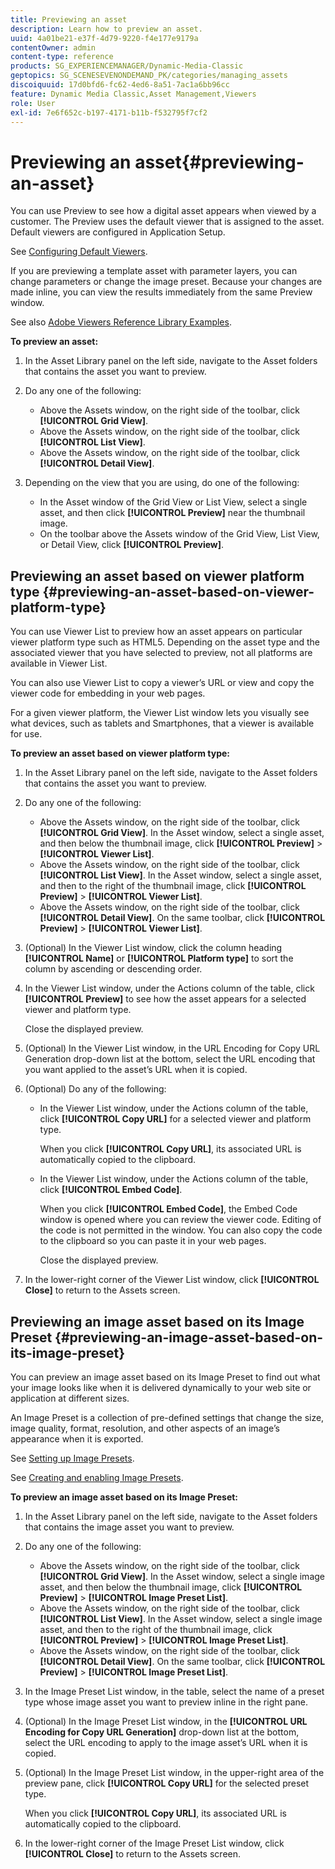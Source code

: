 ```yaml
---
title: Previewing an asset
description: Learn how to preview an asset.
uuid: 4a01be21-e37f-4d79-9220-f4e177e9179a
contentOwner: admin
content-type: reference
products: SG_EXPERIENCEMANAGER/Dynamic-Media-Classic
geptopics: SG_SCENESEVENONDEMAND_PK/categories/managing_assets
discoiquuid: 17d0bfd6-fc62-4ed6-8a51-7ac1a6bb96cc
feature: Dynamic Media Classic,Asset Management,Viewers
role: User
exl-id: 7e6f652c-b197-4171-b11b-f532795f7cf2
---
```

# Previewing an asset{#previewing-an-asset}

You can use Preview to see how a digital asset appears when viewed by a customer. The Preview uses the default viewer that is assigned to the asset. Default viewers are configured in Application Setup.

See [Configuring Default Viewers](application-setup.md#configuring_default_viewers).

If you are previewing a template asset with parameter layers, you can change parameters or change the image preset. Because your changes are made inline, you can view the results immediately from the same Preview window.

See also [Adobe Viewers Reference Library Examples](https://landing.adobe.com/en/na/dynamic-media/ctir-2755/live-demos.html).

**To preview an asset:**

1. In the Asset Library panel on the left side, navigate to the Asset folders that contains the asset you want to preview.
1. Do any one of the following:

    * Above the Assets window, on the right side of the toolbar, click **[!UICONTROL Grid View]**.
    * Above the Assets window, on the right side of the toolbar, click **[!UICONTROL List View]**.
    * Above the Assets window, on the right side of the toolbar, click **[!UICONTROL Detail View]**.

1. Depending on the view that you are using, do one of the following:

    * In the Asset window of the Grid View or List View, select a single asset, and then click **[!UICONTROL Preview]** near the thumbnail image.
    * On the toolbar above the Assets window of the Grid View, List View, or Detail View, click **[!UICONTROL Preview]**.

## Previewing an asset based on viewer platform type {#previewing-an-asset-based-on-viewer-platform-type}

You can use Viewer List to preview how an asset appears on particular viewer platform type such as HTML5. Depending on the asset type and the associated viewer that you have selected to preview, not all platforms are available in Viewer List.

You can also use Viewer List to copy a viewer’s URL or view and copy the viewer code for embedding in your web pages.

For a given viewer platform, the Viewer List window lets you visually see what devices, such as tablets and Smartphones, that a viewer is available for use.

**To preview an asset based on viewer platform type:**

1. In the Asset Library panel on the left side, navigate to the Asset folders that contains the asset you want to preview.
1. Do any one of the following:

    * Above the Assets window, on the right side of the toolbar, click **[!UICONTROL Grid View]**. In the Asset window, select a single asset, and then below the thumbnail image, click **[!UICONTROL Preview]** > **[!UICONTROL Viewer List]**.
    * Above the Assets window, on the right side of the toolbar, click **[!UICONTROL List View]**. In the Asset window, select a single asset, and then to the right of the thumbnail image, click **[!UICONTROL Preview]** > **[!UICONTROL Viewer List]**.
    * Above the Assets window, on the right side of the toolbar, click **[!UICONTROL Detail View]**. On the same toolbar, click **[!UICONTROL Preview]** > **[!UICONTROL Viewer List]**.

1. (Optional) In the Viewer List window, click the column heading **[!UICONTROL Name]** or **[!UICONTROL Platform type]** to sort the column by ascending or descending order.
1. In the Viewer List window, under the Actions column of the table, click **[!UICONTROL Preview]** to see how the asset appears for a selected viewer and platform type.

   Close the displayed preview.

1. (Optional) In the Viewer List window, in the URL Encoding for Copy URL Generation drop-down list at the bottom, select the URL encoding that you want applied to the asset’s URL when it is copied.
1. (Optional) Do any of the following:

    * In the Viewer List window, under the Actions column of the table, click **[!UICONTROL Copy URL]** for a selected viewer and platform type.

      When you click **[!UICONTROL Copy URL]**, its associated URL is automatically copied to the clipboard.
    
    * In the Viewer List window, under the Actions column of the table, click **[!UICONTROL Embed Code]**.

      When you click **[!UICONTROL Embed Code]**, the Embed Code window is opened where you can review the viewer code. Editing of the code is not permitted in the window. You can also copy the code to the clipboard so you can paste it in your web pages.

      Close the displayed preview.

1. In the lower-right corner of the Viewer List window, click **[!UICONTROL Close]** to return to the Assets screen.

## Previewing an image asset based on its Image Preset {#previewing-an-image-asset-based-on-its-image-preset}

You can preview an image asset based on its Image Preset to find out what your image looks like when it is delivered dynamically to your web site or application at different sizes.

An Image Preset is a collection of pre-defined settings that change the size, image quality, format, resolution, and other aspects of an image’s appearance when it is exported.

See [Setting up Image Presets](setting-image-presets.md#setting_up_image_presets).

See [Creating and enabling Image Presets](creating-enabling-image-presets.md#creating_and_enabling_image_presets).

**To preview an image asset based on its Image Preset:**

1. In the Asset Library panel on the left side, navigate to the Asset folders that contains the image asset you want to preview.
1. Do any one of the following:

    * Above the Assets window, on the right side of the toolbar, click **[!UICONTROL Grid View]**. In the Asset window, select a single image asset, and then below the thumbnail image, click **[!UICONTROL Preview]** > **[!UICONTROL Image Preset List]**.
    * Above the Assets window, on the right side of the toolbar, click **[!UICONTROL List View]**. In the Asset window, select a single image asset, and then to the right of the thumbnail image, click **[!UICONTROL Preview]** > **[!UICONTROL Image Preset List]**.
    * Above the Assets window, on the right side of the toolbar, click **[!UICONTROL Detail View]**. On the same toolbar, click **[!UICONTROL Preview]** > **[!UICONTROL Image Preset List]**.

1. In the Image Preset List window, in the table, select the name of a preset type whose image asset you want to preview inline in the right pane.
1. (Optional) In the Image Preset List window, in the **[!UICONTROL URL Encoding for Copy URL Generation]** drop-down list at the bottom, select the URL encoding to apply to the image asset’s URL when it is copied.
1. (Optional) In the Image Preset List window, in the upper-right area of the preview pane, click **[!UICONTROL Copy URL]** for the selected preset type.

   When you click **[!UICONTROL Copy URL]**, its associated URL is automatically copied to the clipboard.

1. In the lower-right corner of the Image Preset List window, click **[!UICONTROL Close]** to return to the Assets screen.
